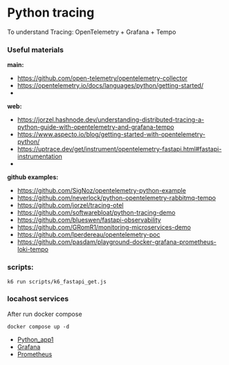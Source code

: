 # Python tracing

To understand Tracing: OpenTelemetry + Grafana + Tempo

### Useful materials
**main:**
- https://github.com/open-telemetry/opentelemetry-collector
- https://opentelemetry.io/docs/languages/python/getting-started/
- 

**web:**
- https://jorzel.hashnode.dev/understanding-distributed-tracing-a-python-guide-with-opentelemetry-and-grafana-tempo
- https://www.aspecto.io/blog/getting-started-with-opentelemetry-python/
- https://uptrace.dev/get/instrument/opentelemetry-fastapi.html#fastapi-instrumentation
- 

**github examples:**
- https://github.com/SigNoz/opentelemetry-python-example
- https://github.com/neverlock/python-opentelemetry-rabbitmq-tempo
- https://github.com/jorzel/tracing-otel
- https://github.com/softwarebloat/python-tracing-demo
- https://github.com/blueswen/fastapi-observability
- https://github.com/GRomR1/monitoring-microservices-demo
- https://github.com/lperdereau/opentelemetry-poc
- https://github.com/pasdam/playground-docker-grafana-prometheus-loki-tempo


### scripts:

```shell
k6 run scripts/k6_fastapi_get.js
```

### locahost services

After run docker compose
```
docker compose up -d
```
- [Python_app1](http://localhost:8000)
- [Grafana](http://localhost:3000)
- [Prometheus](http://localhost:3000)

